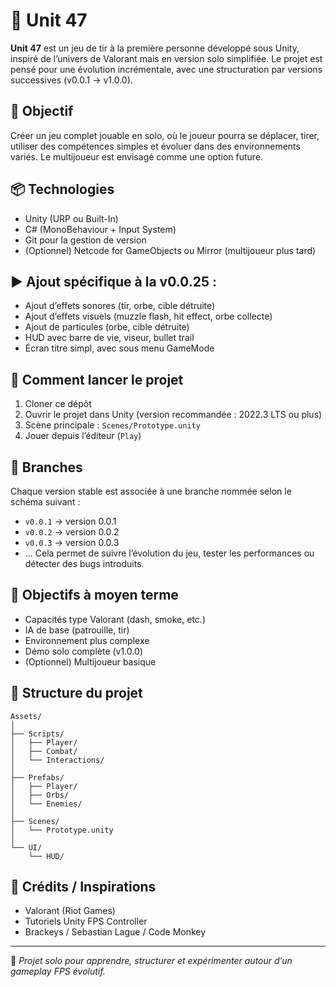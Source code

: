 
# 🎯 Unit 47

**Unit 47** est un jeu de tir à la première personne développé sous Unity, inspiré de l’univers de Valorant mais en version solo simplifiée. Le projet est pensé pour une évolution incrémentale, avec une structuration par versions successives (v0.0.1 → v1.0.0).

## 🔧 Objectif

Créer un jeu complet jouable en solo, où le joueur pourra se déplacer, tirer, utiliser des compétences simples et évoluer dans des environnements variés. Le multijoueur est envisagé comme une option future.

## 📦 Technologies
- Unity (URP ou Built-In)
- C# (MonoBehaviour + Input System)
- Git pour la gestion de version
- (Optionnel) Netcode for GameObjects ou Mirror (multijoueur plus tard)

## ▶️ Ajout spécifique à la v0.0.25 :

- Ajout d’effets sonores (tir, orbe, cible détruite)
- Ajout d’effets visuels (muzzle flash, hit effect, orbe collecte)
- Ajout de particules (orbe, cible détruite)
- HUD avec barre de vie, viseur, bullet trail
- Écran titre simpl, avec sous menu GameMode

## 🧪 Comment lancer le projet
1. Cloner ce dépôt
2. Ouvrir le projet dans Unity (version recommandée : 2022.3 LTS ou plus)
3. Scène principale : `Scenes/Prototype.unity`
4. Jouer depuis l’éditeur (`Play`)

## 🌱 Branches
Chaque version stable est associée à une branche nommée selon le schéma suivant :
- `v0.0.1` → version 0.0.1
- `v0.0.2` → version 0.0.2
- `v0.0.3` → version 0.0.3
- ...
Cela permet de suivre l’évolution du jeu, tester les performances ou détecter des bugs introduits.

## 🚀 Objectifs à moyen terme
- Capacités type Valorant (dash, smoke, etc.)
- IA de base (patrouille, tir)
- Environnement plus complexe
- Démo solo complète (v1.0.0)
- (Optionnel) Multijoueur basique

## 📁 Structure du projet
```
Assets/
│
├── Scripts/
│   ├── Player/
│   ├── Combat/
│   └── Interactions/
│
├── Prefabs/
│   ├── Player/
│   ├── Orbs/
│   └── Enemies/
│
├── Scenes/
│   └── Prototype.unity
│
└── UI/
    └── HUD/
```

## 🙌 Crédits / Inspirations
- Valorant (Riot Games)
- Tutoriels Unity FPS Controller
- Brackeys / Sebastian Lague / Code Monkey

---

🧠 *Projet solo pour apprendre, structurer et expérimenter autour d’un gameplay FPS évolutif.*
